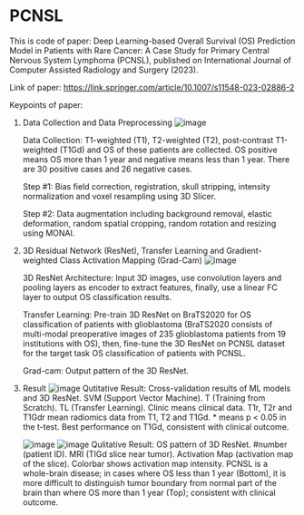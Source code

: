# PCNSL

This is code of paper:
Deep Learning-based Overall Survival (OS) Prediction Model in Patients with Rare Cancer: A Case Study for Primary Central Nervous System Lymphoma (PCNSL), published on International Journal of Computer Assisted Radiology and Surgery (2023).

Link of paper:
https://link.springer.com/article/10.1007/s11548-023-02886-2

Keypoints of paper:
1. Data Collection and Data Preprocessing
   ![image](https://github.com/SheZiyu/PCNSL/assets/98766434/f8adcce5-5062-4d8e-b146-495b22c93649)
   
   Data Collection: T1-weighted (T1), T2-weighted (T2), post-contrast T1-weighted (T1Gd) and OS of these patients are collected. OS positive means OS more than 1 year and negative means less than 1 year. There are 30 positive cases and 26 negative cases.

   Step #1: Bias field correction, registration, skull stripping, intensity normalization and voxel resampling using 3D Slicer.

   Step #2: Data augmentation including background removal, elastic deformation, random spatial cropping, random rotation and resizing using MONAI.

2. 3D Residual Network (ResNet), Transfer Learning and Gradient-weighted Class Activation Mapping (Grad-Cam)
   ![image](https://github.com/SheZiyu/PCNSL/assets/98766434/c344c428-9e5c-4e24-86de-f8ad561d087d)

   3D ResNet Architecture: Input 3D images, use convolution layers and pooling layers as encoder to extract features, finally, use a linear FC layer to output OS classification results.

   Transfer Learning: Pre-train 3D ResNet on BraTS2020 for OS classification of patients with glioblastoma (BraTS2020 consists of multi-modal preoperative images of 235 glioblastoma patients from 19 institutions with OS), then, fine-tune the 3D ResNet on PCNSL dataset for the target task OS classification of patients with PCNSL.

   Grad-cam: Output pattern of the 3D ResNet.

3. Result
   ![image](https://github.com/SheZiyu/PCNSL/assets/98766434/91117a7c-c762-4ff6-aad0-a7332be3dbf7)
   Qutitative Result: Cross-validation results of ML models and 3D ResNet. SVM (Support Vector Machine). T (Training from Scratch). TL (Transfer Learning). Clinic means clinical data. T1r, T2r and T1Gdr mean radiomics data from T1, T2 and T1Gd. * means p < 0.05 in the t-test. Best performance on T1Gd, consistent with clinical outcome.

   ![image](https://github.com/SheZiyu/PCNSL/assets/98766434/e916f486-454a-4418-830c-7a75e0b2152a)
   ![image](https://github.com/SheZiyu/PCNSL/assets/98766434/2cdc5f46-9a86-4d4f-ac93-9ff7cc11f156)
   Qulitative Result: OS pattern of 3D ResNet. #number (patient ID). MRI (TIGd slice near tumor). Activation Map (activation map of the slice). Colorbar shows activation map intensity. PCNSL is a whole-brain disease; in cases where OS less than 1 year (Bottom), it is more difficult to distinguish tumor boundary from normal part of the brain than where OS more than 1 year (Top); consistent with clinical outcome. 














